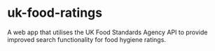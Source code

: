 # uk-food-ratings
A web app that utilises the UK Food Standards Agency API to provide improved search functionality for food hygiene ratings.
